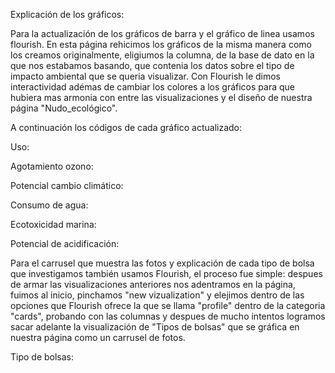 Explicación de los gráficos: 

Para la actualización de los gráficos de barra y el gráfico de linea usamos flourish. En esta página rehicimos los gráficos de la misma manera como los creamos originalmente, eligiumos la columna, de la base de dato en la que nos estabamos basando, que contenia los datos sobre el tipo de impacto ambiental que se queria visualizar. Con Flourish le dimos interactividad adémas de cambiar los colores a los gráficos para que hubiera mas armonia con entre las visualizaciones y el diseño de nuestra página "Nudo_ecológico". 

A continuación los códigos de cada gráfico actualizado: 

Uso: 
<div class="flourish-embed flourish-chart" data-src="visualisation/16137318"><script src="https://public.flourish.studio/resources/embed.js"></script></div>

Agotamiento ozono: 
<div class="flourish-embed flourish-chart" data-src="visualisation/16137160"><script src="https://public.flourish.studio/resources/embed.js"></script></div>

Potencial cambio climático:
<div class="flourish-embed flourish-chart" data-src="visualisation/16137118"><script src="https://public.flourish.studio/resources/embed.js"></script></div>

Consumo de agua:
<div class="flourish-embed flourish-chart" data-src="visualisation/16137049"><script src="https://public.flourish.studio/resources/embed.js"></script></div>

Ecotoxicidad marina:
<div class="flourish-embed flourish-chart" data-src="visualisation/16136989"><script src="https://public.flourish.studio/resources/embed.js"></script></div>

Potencial de acidificación:
<div class="flourish-embed flourish-chart" data-src="visualisation/16136884"><script src="https://public.flourish.studio/resources/embed.js"></script></div>

Para el carrusel que muestra las fotos y explicación de cada tipo de bolsa que investigamos también usamos Flourish, el proceso fue simple: despues de armar las visualizaciones anteriores nos adentramos en la página, fuimos al inicio, pinchamos "new vizualization" y elejimos dentro de las opciones que Flourish ofrece la que se llama "profile" dentro de la categoria "cards", probando con las columnas y despues de mucho intentos logramos sacar adelante la visualización de "Tipos de bolsas" que se gráfica en nuestra página como un carrusel de fotos. 

Tipo de bolsas:
<div class="flourish-embed flourish-cards" data-src="visualisation/16137513"><script src="https://public.flourish.studio/resources/embed.js"></script></div>
